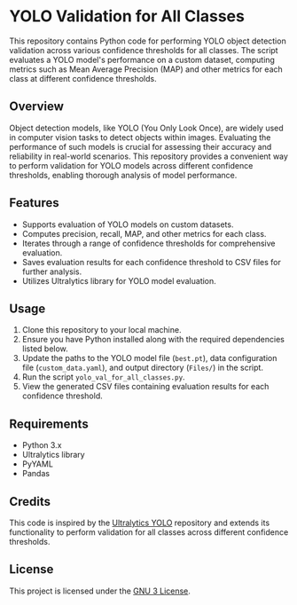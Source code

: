 # YOLO Validation for All Classes

This repository contains Python code for performing YOLO object detection validation across various confidence thresholds for all classes. The script evaluates a YOLO model's performance on a custom dataset, computing metrics such as Mean Average Precision (MAP) and other metrics for each class at different confidence thresholds.

## Overview

Object detection models, like YOLO (You Only Look Once), are widely used in computer vision tasks to detect objects within images. Evaluating the performance of such models is crucial for assessing their accuracy and reliability in real-world scenarios. This repository provides a convenient way to perform validation for YOLO models across different confidence thresholds, enabling thorough analysis of model performance.

## Features

- Supports evaluation of YOLO models on custom datasets.
- Computes precision, recall, MAP, and other metrics for each class.
- Iterates through a range of confidence thresholds for comprehensive evaluation.
- Saves evaluation results for each confidence threshold to CSV files for further analysis.
- Utilizes Ultralytics library for YOLO model evaluation.

## Usage

1. Clone this repository to your local machine.
2. Ensure you have Python installed along with the required dependencies listed below.
3. Update the paths to the YOLO model file (`best.pt`), data configuration file (`custom_data.yaml`), and output directory (`Files/`) in the script.
4. Run the script `yolo_val_for_all_classes.py`.
5. View the generated CSV files containing evaluation results for each confidence threshold.

## Requirements

- Python 3.x
- Ultralytics library
- PyYAML
- Pandas

## Credits

This code is inspired by the [Ultralytics YOLO](https://github.com/ultralytics/yolo) repository and extends its functionality to perform validation for all classes across different confidence thresholds.

## License

This project is licensed under the [GNU 3 License](LICENSE).
